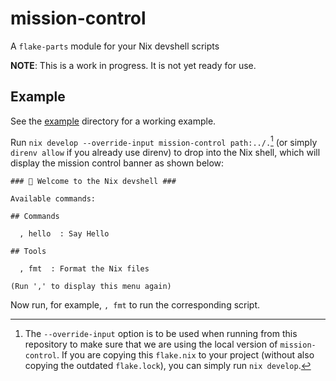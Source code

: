 # mission-control

A `flake-parts` module for your Nix devshell scripts

**NOTE**: This is a work in progress. It is not yet ready for use.

## Example

See the [example](./example) directory for a working example.

Run `nix develop --override-input mission-control path:../.`[^override] (or simply `direnv allow` if you already use direnv) to drop into the Nix shell, which will display the mission control banner as shown below:

[^override]: The `--override-input` option is to be used when running from this repository to make sure that we are using the local version of `mission-control`. If you are copying this `flake.nix` to your project (without also copying the outdated `flake.lock`), you can simply run `nix develop`.

```
### ️🔨 Welcome to the Nix devshell ###

Available commands:

## Commands

  , hello  : Say Hello

## Tools

  , fmt  : Format the Nix files

(Run ',' to display this menu again)
```

Now run, for example, `, fmt` to run the corresponding script.
